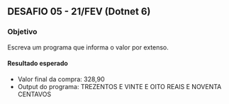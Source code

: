 ## DESAFIO 05 - 21/FEV (Dotnet 6)
### Objetivo
Escreva um programa que informa o valor por extenso.
#### Resultado esperado
- Valor final da compra: 328,90
- Output do programa: TREZENTOS E VINTE E OITO REAIS E NOVENTA CENTAVOS
